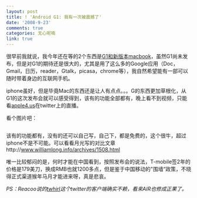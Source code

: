 ```yaml
---
layout: post
title: ! 'Android G1: 我有一次被震撼了'
date: '2008-9-23'
comments: true
categories: 无心呢喃
link: true
---
```

很早前我就说，我今年还在等的2个东西是<a href="http://iceskysl.1sters.com/?action=show&amp;id=395">G1和新版本macbook</a>，虽然G1尚未发布，但是对G1的期待还是很大的，尤其是用了这么多的Google应用（Doc，Gmail，日历，reader，Gtalk，picasa，chrome等），我自然希望能有一部可以随时带着身边的互联网手机。

iphone虽好，但是毕竟Mac的东西还是让人有点点。。。G的东西更加草根化，从G1的这次发布会就可以感受得到，该有的功能全部都有，晚上看不到视频，只能看<a href="http://apple4.us">apple4.us</a>在twitter上的直播。

看个图片吧：

<img src="http://apple4.us/images/2008/img_3660-thumb-500x333.jpg" alt="" />

该有的功能都有，没有的还可以自己写，自己下，都是免费的，这个很牛，超过iphone不是不可能。可以看看月光写的对比文章http://www.williamlong.info/archives/1508.html

唯一比较郁闷的是，何时才能在中国看到，按照发布会的说法，T-mobile签2年的价格是179美刀，换成RMB也就1200多点，但是鉴于中国移动的"围墙“政策，不晓得正式渠道猴年马月才能进来呀，真是悲哀。

<em>PS：Reacoo说的<a href="http://www.twhirl.org/">twhirl</a>这个twitter的客户端确实不赖，看来AIR也修成正果了。</em>
